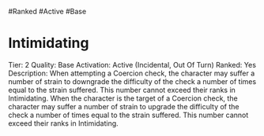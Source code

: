 #Ranked
#Active 
#Base

# Intimidating
Tier: 2
Quality: Base
Activation: Active (Incidental, Out Of Turn)
Ranked: Yes
Description: When attempting a Coercion check, the character may suffer a number of strain to downgrade the difficulty of the check a number of times equal to the strain suffered. This number cannot exceed their ranks in Intimidating. When the character is the target of a Coercion check, the character may suffer a number of strain to upgrade the difficulty of the check a number of times equal to the strain suffered. This number cannot exceed their ranks in Intimidating.